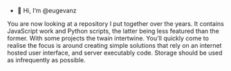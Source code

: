- 👋 Hi, I’m @eugevanz

You are now looking at a repository I put together over the years. It contains JavaScript work and Python scripts, the latter being less featured than the former.
With some projects the twain intertwine. You'll quickly come to realise the focus is around creating simple solutions that rely on an internet hosted user interface,
and server executably code. Storage should be used as infrequently as possible.
